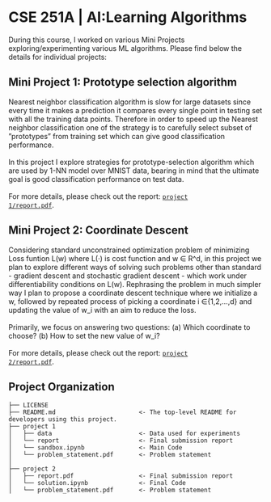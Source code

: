CSE 251A | AI:Learning Algorithms
==============================

During this course, I worked on various Mini Projects exploring/experimenting various ML algorithms. Please find below the details for individual projects:


## Mini Project 1: Prototype selection algorithm 
Nearest neighbor classification algorithm is slow for large datasets since every time it makes a prediction
it compares every single point in testing set with all the training data points. Therefore in order
to speed up the Nearest neighbor classification one of the strategy is to carefully select subset of
”prototypes” from training set which can give good classification performance. <br>
<br>
In this project I explore strategies for prototype-selection algorithm which are used by 1-NN model over MNIST data, bearing
in mind that the ultimate goal is good classification performance on test data. <br>
<br>
For more details, please check out the report: [<code>project 1/report.pdf</code>](https://github.com/Rajasvi/Mini-Projects-AI-Learning-Algorithms/blob/master/project%201/report.pdf).

## Mini Project 2: Coordinate Descent 
Considering standard unconstrained optimization problem of minimizing Loss funtion L(w) where L(·) is cost function
and w ∈ R^d, in this project we plan to explore different ways of solving such problems other than standard - gradient descent and stochastic gradient descent - which work under differentiability conditions on L(w). Rephrasing the problem in much simpler way I plan to propose a coordinate descent technique where we initialize a w, followed by repeated process of picking a coordinate i ∈{1,2,...,d} and updating the value of w_i with an aim to reduce the loss. <br>
<br>
Primarily, we focus on answering two questions: (a) Which coordinate to choose? (b) How to set the new value of w_i? <br>
<br>
For more details, please check out the report: [<code>project 2/report.pdf</code>](https://github.com/Rajasvi/Mini-Projects-AI-Learning-Algorithms/blob/master/project%202/report.pdf).


## Project Organization

    ├── LICENSE
    ├── README.md                       <- The top-level README for developers using this project.
    ├── project 1
    │   ├── data                        <- Data used for experiments
    │   └── report                      <- Final submission report
    │   └── sandbox.ipynb               <- Main Code 
    │   └── problem_statement.pdf       <- Problem statement 
    │
    ├── project 2
    │   ├── report.pdf                  <- Final submission report
    │   └── solution.ipynb              <- Final Code 
    │   └── problem_statement.pdf       <- Problem statement 

